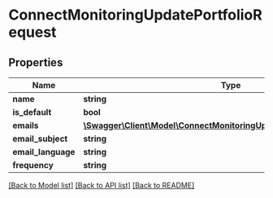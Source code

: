 # ConnectMonitoringUpdatePortfolioRequest

## Properties
Name | Type | Description | Notes
------------ | ------------- | ------------- | -------------
**name** | **string** |  | 
**is_default** | **bool** |  | [optional] 
**emails** | [**\Swagger\Client\Model\ConnectMonitoringUpdatePortfolioRequestEmail[]**](ConnectMonitoringUpdatePortfolioRequestEmail.md) |  | [optional] 
**email_subject** | **string** |  | [optional] 
**email_language** | **string** |  | [optional] 
**frequency** | **string** |  | [optional] 

[[Back to Model list]](../../README.md#documentation-for-models) [[Back to API list]](../../README.md#documentation-for-api-endpoints) [[Back to README]](../../README.md)

